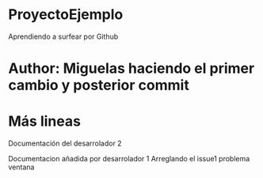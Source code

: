 # ProyectoEjemplo
Aprendiendo a surfear por Github
# Author: Miguelas haciendo el primer cambio y posterior commit
# Más lineas

Documentación del desarrolador 2

Documentacion añadida por desarrolador 1
Arreglando el issue1 problema ventana

